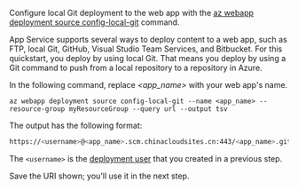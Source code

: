 Configure local Git deployment to the web app with the [az webapp deployment source config-local-git](https://docs.microsoft.com/cli/azure/webapp/deployment/source#config-local-git) command.

App Service supports several ways to deploy content to a web app, such as FTP, local Git, GitHub, Visual Studio Team Services, and Bitbucket. For this quickstart, you deploy by using local Git. That means you deploy by using a Git command to push from a local repository to a repository in Azure. 

In the following command, replace *\<app_name>* with your web app's name.

```azurecli
az webapp deployment source config-local-git --name <app_name> --resource-group myResourceGroup --query url --output tsv
```

The output has the following format:

```bash
https://<username>@<app_name>.scm.chinacloudsites.cn:443/<app_name>.git
```

The `<username>` is the [deployment user](#configure-a-deployment-user) that you created in a previous step.

Save the URI shown; you'll use it in the next step.

